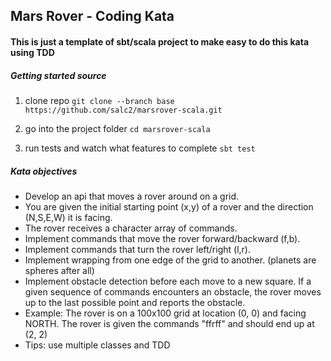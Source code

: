 ## Mars Rover - Coding Kata ##
#### This is just a template of sbt/scala project to make easy to do this kata using TDD  ####

##### Getting started source #####
1. clone repo
` git clone --branch base https://github.com/salc2/marsrover-scala.git `

2. go into the project folder
` cd marsrover-scala `

3. run tests and watch what features to complete
` sbt test `


##### Kata objectives #####

- Develop an api that moves a rover around on a grid.
- You are given the initial starting point (x,y) of a rover and the direction (N,S,E,W) it is facing.
- The rover receives a character array of commands.
- Implement commands that move the rover forward/backward (f,b).
- Implement commands that turn the rover left/right (l,r).
- Implement wrapping from one edge of the grid to another. (planets are spheres after all)
- Implement obstacle detection before each move to a new square. If a given sequence of commands encounters an obstacle, the rover moves up to the last possible point and reports the obstacle.
- Example: The rover is on a 100x100 grid at location (0, 0) and facing NORTH. The rover is given the commands "ffrff" and should end up at (2, 2)
- Tips: use multiple classes and TDD
